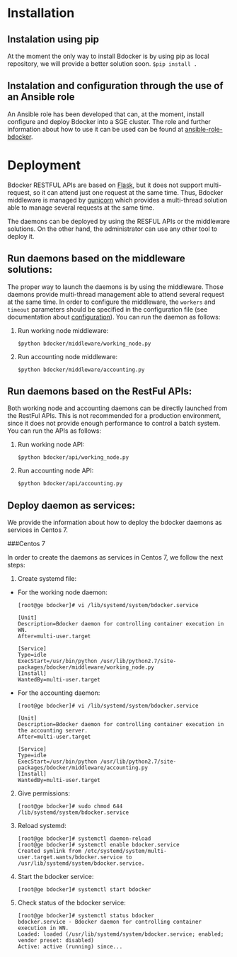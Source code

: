# Installation

## Instalation using pip

At the moment the only way to install Bdocker is by using pip as local repository, we will provide a better
solution soon.
    ```
    $pip install .
    ```
## Instalation and configuration through the use of an Ansible role

An Ansible role has been developed that can, at the moment, install configure and deploy Bdocker into a SGE cluster.
The role and further information about how to use it can be used can be found at [ansible-role-bdocker](https://github.com/indigo-dc/ansible-role-bdocker).

# Deployment

Bdocker RESTFUL APIs are based on [Flask](flask.pocoo.org), but it does not support multi-request, so it can attend
just one request at the same time. Thus, Bdocker middleware is managed by [gunicorn](http://gunicorn.org/)
which provides a multi-thread solution able to manage several requests at the same time.

The daemons can be deployed by using the RESFUL APIs or the middleware solutions. On the other hand, the administrator
can use any other tool to deploy it.

## Run daemons based on the middleware solutions:

The proper way to launch the daemons is by using the middleware. Those daemons provide multi-thread management able to
attend several request at the same time. In order to configure the middleware, the ``workers`` and ``timeout`` parameters
should be specified in the configuration file (see documentation about [configuration](doc/configuration.md)).
You can run the daemon as follows:

1. Run working node middleware:
    ```
    $python bdocker/middleware/working_node.py
    ```    
2. Run accounting node middleware:
    ```
    $python bdocker/middleware/accounting.py
    ```

## Run daemons based on the RestFul APIs:

Both working node and accounting daemons can be directly launched from the RestFul APIs. This is not recommended for
a production environment, since it does not provide enough performance to control a batch system.
You can run the APIs as follows:

1. Run working node API:
    ```
    $python bdocker/api/working_node.py
    ```
2. Run accounting node API:
    ```
    $python bdocker/api/accounting.py
    ```
    
## Deploy daemon as services:

We provide the information about how to deploy the bdocker daemons as services in Centos 7.

###Centos 7

In order to create the daemons as services in Centos 7, we follow the next steps:

1. Create systemd file:
  * For the working node daemon:
    ```
    [root@ge bdocker]# vi /lib/systemd/system/bdocker.service

    [Unit]
    Description=Bdocker daemon for controlling container execution in WN.
    After=multi-user.target
    
    [Service]
    Type=idle
    ExecStart=/usr/bin/python /usr/lib/python2.7/site-packages/bdocker/middleware/working_node.py 
    [Install]
    WantedBy=multi-user.target
    ```
  * For the accounting daemon:
    ```
    [root@ge bdocker]# vi /lib/systemd/system/bdocker.service

    [Unit]
    Description=Bdocker daemon for controlling container execution in the accounting server.
    After=multi-user.target
    
    [Service]
    Type=idle
    ExecStart=/usr/bin/python /usr/lib/python2.7/site-packages/bdocker/middleware/accounting.py 
    [Install]
    WantedBy=multi-user.target
    ```
            
2. Give permissions:
     ```
    [root@ge bdocker]# sudo chmod 644 /lib/systemd/system/bdocker.service
    ```
3. Reload systemd:
    ```
    [root@ge bdocker]# systemctl daemon-reload
    [root@ge bdocker]# systemctl enable bdocker.service
    Created symlink from /etc/systemd/system/multi-user.target.wants/bdocker.service to
    /usr/lib/systemd/system/bdocker.service.
    ```
4. Start the bdocker service:
    ```
    [root@ge bdocker]# systemctl start bdocker    
    ```    
5. Check status of the bdocker service:
    ```
    [root@ge bdocker]# systemctl status bdocker    
    bdocker.service - Bdocker daemon for controlling container execution in WN.
    Loaded: loaded (/usr/lib/systemd/system/bdocker.service; enabled; vendor preset: disabled)
    Active: active (running) since...
    ```
